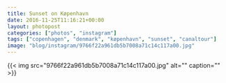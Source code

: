 ```yaml
---
title: Sunset on Køpenhavn
date: 2016-11-25T11:16:21+00:00
layout: photopost
categories: ["photos", "instagram"]
tags: ["copenhagen", "denmark", "køpenhavn", "sunset", "canaltour"]
image: "blog/instagram/9766f22a961db5b7008a71c14c117a00.jpg"
---
```


{{< img src="9766f22a961db5b7008a71c14c117a00.jpg" alt="" caption="" >}}




